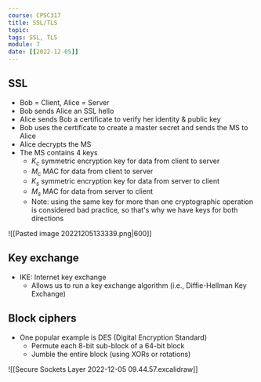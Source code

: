 ```yaml
---
course: CPSC317
title: SSL/TLS
topic:
tags: SSL, TLS
module: 7
date: [[2022-12-05]]
---
```


## SSL
- Bob = Client, Alice = Server
- Bob sends Alice an SSL hello
- Alice sends Bob a certificate to verify her identity & public key
- Bob uses the certificate to create a master secret and sends the MS to Alice
- Alice decrypts the MS
- The MS contains 4 keys
    - $K_c$ symmetric encryption key for data from client to server
    - $M_c$ MAC for data from client to server
    - $K_s$ symmetric encryption key for data from server to client
    - $M_s$ MAC for data from server to client
    - Note: using the same key for more than one cryptographic operation is considered bad practice, so that's why we have keys for both directions

![[Pasted image 20221205133339.png|600]]

## Key exchange
- IKE: Internet key exchange
    - Allows us to run a key exchange algorithm (i.e., Diffie-Hellman Key Exchange)

## Block ciphers
- One popular example is DES (Digital Encryption Standard)
    - Permute each 8-bit sub-block of a 64-bit block
    - Jumble the entire block (using XORs or rotations)

![[Secure Sockets Layer 2022-12-05 09.44.57.excalidraw]]